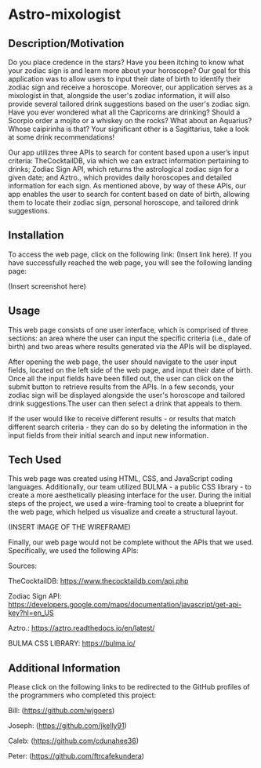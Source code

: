 # Astro-mixologist


## Description/Motivation
Do you place credence in the stars? Have you been itching to know what your zodiac sign is and learn more about your horoscope? Our goal for this application was to allow users to input their date of birth to identify their zodiac sign and receive a horoscope. Moreover, our application serves as a mixologist in that, alongside the user's zodiac information, it will also provide several tailored drink suggestions based on the user's zodiac sign. Have you ever wondered what all the Capricorns are drinking? Should a Scorpio order a mojito or a whiskey on the rocks? What about an Aquarius? Whose caipirinha is that? Your significant other is a Sagittarius, take a look at some drink recommendations!  

Our app utilizes three APIs to search for content based upon a user’s input criteria: TheCocktailDB, via which we can extract information pertaining to drinks; Zodiac Sign API, which returns the astrological zodiac sign for a given date; and Aztro., which provides daily horoscopes and detailed information for each sign. As mentioned above, by way of these APIs, our app enables the user to search for content based on date of birth, allowing them to locate their zodiac sign, personal horoscope, and tailored drink suggestions.

## Installation
To access the web page, click on the following link: (Insert link here). If you have successfully reached the web page, you will see the following landing page:

(Insert screenshot here)

## Usage
This web page consists of one user interface, which is comprised of three sections: an area where the user can input the specific criteria (i.e., date of birth) and two areas where results generated via the APIs will be displayed.

After opening the web page, the user should navigate to the user input fields, located on the left side of the web page, and input their date of birth. Once all the input fields have been filled out, the user can click on the submit button to retrieve results from the APIs. In a few seconds, your zodiac sign will be displayed alongside the user's horoscope and tailored drink suggestions.The user can then select a drink that appeals to them.

If the user would like to receive different results - or results that match different search criteria - they can do so by deleting the information in the input fields from their initial search and input new information.

## Tech Used
This web page was created using HTML, CSS, and JavaScript coding languages. Additionally, our team utilized BULMA - a public CSS library - to create a more aesthetically pleasing interface for the user. During the initial steps of the project, we used a wire-framing tool to create a blueprint for the web page, which helped us visualize and create a structural layout.

(INSERT IMAGE OF THE WIREFRAME)

Finally, our web page would not be complete without the APIs that we used. Specifically, we used the following APIs:

Sources:

TheCocktailDB: https://www.thecocktaildb.com/api.php

Zodiac Sign API: https://developers.google.com/maps/documentation/javascript/get-api-key?hl=en_US

Aztro.: https://aztro.readthedocs.io/en/latest/ 

BULMA CSS LIBRARY: https://bulma.io/ 

## Additional Information
Please click on the following links to be redirected to the GitHub profiles of the programmers who completed this project:

Bill: (https://github.com/wjgoers)

Joseph: (https://github.com/jkelly91)

Caleb: (https://github.com/cdunahee36)

Peter: (https://github.com/ftrcafekundera)